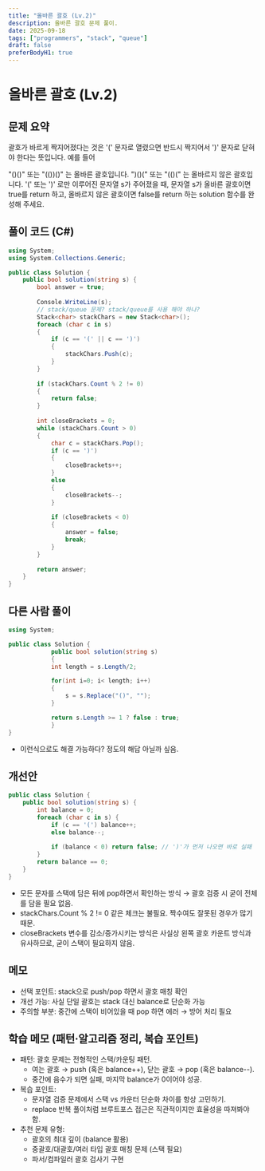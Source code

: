 ```yaml
---
title: "올바른 괄호 (Lv.2)"
description: 올바른 괄호 문제 풀이.
date: 2025-09-18
tags: ["programmers", "stack", "queue"]
draft: false
preferBodyH1: true
---
```


# 올바른 괄호 (Lv.2)

## 문제 요약

괄호가 바르게 짝지어졌다는 것은 '(' 문자로 열렸으면 반드시 짝지어서 ')' 문자로 닫혀야 한다는 뜻입니다. 예를 들어

"()()" 또는 "(())()" 는 올바른 괄호입니다.
")()(" 또는 "(()(" 는 올바르지 않은 괄호입니다.
'(' 또는 ')' 로만 이루어진 문자열 s가 주어졌을 때, 문자열 s가 올바른 괄호이면 true를 return 하고, 올바르지 않은 괄호이면 false를 return 하는 solution 함수를 완성해 주세요.

## 풀이 코드 (C#)

```csharp
using System;
using System.Collections.Generic;

public class Solution {
    public bool solution(string s) {
        bool answer = true;
        
        Console.WriteLine(s);
        // stack/queue 문제? stack/queue를 사용 해야 하나?
        Stack<char> stackChars = new Stack<char>();
        foreach (char c in s)
        {
            if (c == '(' || c == ')')
            {
                stackChars.Push(c);        
            }
        }
        
        if (stackChars.Count % 2 != 0)
        {
            return false;
        }
        
        int closeBrackets = 0;
        while (stackChars.Count > 0)
        {
            char c = stackChars.Pop();
            if (c == ')')
            {
                closeBrackets++;
            }
            else
            {
                closeBrackets--;
            }
            
            if (closeBrackets < 0)
            {
                answer = false;
                break;
            }        
        }
        
        return answer;
    }
}
```

## 다른 사람 풀이

```csharp
using System;

public class Solution {
            public bool solution(string s)
            {
            int length = s.Length/2;

            for(int i=0; i< length; i++)
            {
                s = s.Replace("()", "");
            }

            return s.Length >= 1 ? false : true;
            }
}
```

- 이런식으로도 해결 가능하다? 정도의 해답 아닐까 싶음.

## 개선안

```csharp
public class Solution {
    public bool solution(string s) {
        int balance = 0;
        foreach (char c in s) {
            if (c == '(') balance++;
            else balance--;
            
            if (balance < 0) return false; // ')'가 먼저 나오면 바로 실패
        }
        return balance == 0;
    }
}
```

- 모든 문자를 스택에 담은 뒤에 pop하면서 확인하는 방식 → 괄호 검증 시 굳이 전체를 담을 필요 없음.
- stackChars.Count % 2 != 0 같은 체크는 불필요. 짝수여도 잘못된 경우가 많기 때문.
- closeBrackets 변수를 감소/증가시키는 방식은 사실상 왼쪽 괄호 카운트 방식과 유사하므로, 굳이 스택이 필요하지 않음.

## 메모

- 선택 포인트: stack으로 push/pop 하면서 괄호 매칭 확인
- 개선 가능: 사실 단일 괄호는 stack 대신 balance로 단순화 가능
- 주의할 부분: 중간에 스택이 비어있을 때 pop 하면 에러 → 방어 처리 필요

## 학습 메모 (패턴·알고리즘 정리, 복습 포인트)

- 패턴: 괄호 문제는 전형적인 스택/카운팅 패턴.
  - 여는 괄호 → push (혹은 balance++), 닫는 괄호 → pop (혹은 balance--).
  - 중간에 음수가 되면 실패, 마지막 balance가 0이어야 성공.
- 복습 포인트:
  - 문자열 검증 문제에서 스택 vs 카운터 단순화 차이를 항상 고민하기.
  - replace 반복 풀이처럼 브루트포스 접근은 직관적이지만 효율성을 따져봐야 함.
- 추천 문제 유형:
  - 괄호의 최대 깊이 (balance 활용)
  - 중괄호/대괄호/여러 타입 괄호 매칭 문제 (스택 필요)
  - 파서/컴파일러 괄호 검사기 구현
